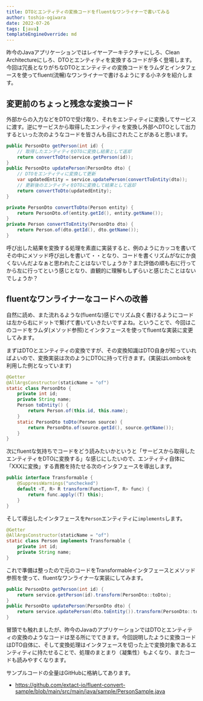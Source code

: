 ```yaml
---
title: DTOとエンティティの変換コードをfluentなワンライナーで書いてみる
author: toshio-ogiwara
date: 2022-07-26
tags: [java]
templateEngineOverride: md
---
```


昨今のJavaアプリケーションではレイヤーアーキテクチャにしろ、Clean Architectureにしろ、DTOとエンティティを変換するコードが多く登場します。今回は冗長となりがちなDTOとエンティティの変換コードをラムダとインタフェースを使ってfluent(流暢)なワンライナーで書けるようにする小ネタを紹介します。

## 変更前のちょっと残念な変換コード
外部からの入力などをDTOで受け取り、それをエンティティに変換してサービスに渡す。逆にサービスから取得したエンティティを変換し外部へDTOとして出力するといった次のようなコードを皆さんも目にされたことがあると思います。

```java
public PersonDto getPerson(int id) {
    // 取得したエンティティをDTOに変換し結果として返却
    return convertToDto(service.getPerson(id));
}
public PersonDto updatePerson(PersonDto dto) {
    // DTOをエンティティに変換して更新
    var updatedEntity = service.updatePerson(convertToEntity(dto));
    // 更新後のエンティティをDTOに変換して結果として返却
    return convertToDto(updatedEntity);
}

private PersonDto convertToDto(Person entity) {
    return PersonDto.of(entity.getId(), entity.getName());
}
private Person convertToEntity(PersonDto dto) {
    return Person.of(dto.getId(), dto.getName());
}
```

呼び出した結果を変換する処理を素直に実装すると、例のようにカッコを書いてその中にメソッド呼び出しを書いて・・となり、コードを書くリズムがなにか良くないんだよなぁと思われたことはないでしょうか？また評価の順も右に行ってから左に行ってという感じとなり、直観的に理解もしずらいと感じたことはないでしょうか？

## fluentなワンライナーなコードへの改善
自然に読め、また流れるような(fluentな)感じでリズム良く書けるようにコードは左から右にドットで繋げて書いていきたいですよね。ということで、今回はこのコードをラムダ(メソッド参照)とインタフェースを使ってfluentな実装に変更してみます。

まずはDTOとエンティティの変換ですが、その変換知識はDTO自身が知っていればよいので、変換実装は次のようにDTOに持って行きます。(実装はLombokを利用した例となっています)

```java
@Getter
@AllArgsConstructor(staticName = "of")
static class PersonDto {
    private int id;
    private String name;
    Person toEntity() {
        return Person.of(this.id, this.name);
    }
    static PersonDto toDto(Person source) {
        return PersonDto.of(source.getId(), source.getName());
    }
}
```

次にfluentな気持ちでコードをどう読みたいかというと「サービスから取得したエンティティをDTOに変換する」な感じにしたいので、エンティティ自体に「XXXに変換」する責務を持たせる次のインタフェースを導出します。

```java
public interface Transformable {
    @SuppressWarnings("unchecked")
    default <T, R> R transform(Function<T, R> func) {
        return func.apply((T) this);
    }
}
```

そして導出したインタフェースを`Person`エンティティに`implements`します。

```java
@Getter
@AllArgsConstructor(staticName = "of")
static class Person implements Transformable {
    private int id;
    private String name;
}
```

これで準備は整ったので元のコードをTransformableインタフェースとメソッド参照を使って、fluentなワンライナーな実装にしてみます。
```java
public PersonDto getPerson(int id) {
    return service.getPerson(id).transform(PersonDto::toDto);
}
public PersonDto updatePerson(PersonDto dto) {
    return service.updatePerson(dto.toEntity()).transform(PersonDto::toDto);
}
```


冒頭でも触れましたが、昨今のJavaのアプリケーションではDTOとエンティティの変換のようなコードは至る所にでてきます。今回説明したように変換コードはDTO自体に、そして変換処理はインタフェースを切った上で変換対象であるエンティティに持たせることで、処理のまとまり（凝集性）もよくなり、またコードも読みやすくなります。

サンプルコードの全量はGitHubに格納してあります。
- <https://github.com/extact-io/fluent-convert-sample/blob/main/src/main/java/sample/PersonSample.java>
